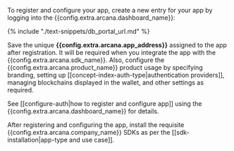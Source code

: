 
To register and configure your app, create a new entry for your app by logging into the {{config.extra.arcana.dashboard_name}}:

{% include "./text-snippets/db_portal_url.md" %}

Save the unique **{{config.extra.arcana.app_address}}** assigned to the app after registration. It will be required when you integrate the app with the {{config.extra.arcana.sdk_name}}. Also, configure the {{config.extra.arcana.product_name}} product usage by specifying branding, setting up [[concept-index-auth-type|authentication providers]], managing blockchains displayed in the wallet, and other settings as required.

See [[configure-auth|how to register and configure app]] using the {{config.extra.arcana.dashboard_name}} for details.

After registering and configuring the app, install the requisite {{config.extra.arcana.company_name}} SDKs as per the [[sdk-installation|app-type and use case]].